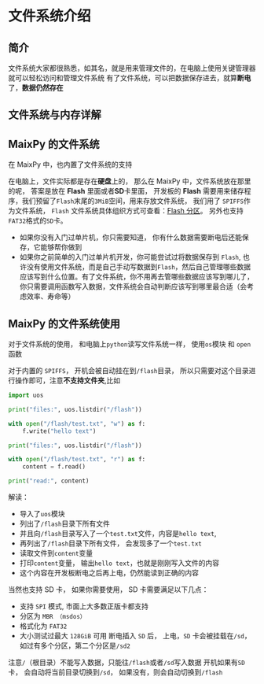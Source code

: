文件系统介绍
=========

## 简介

文件系统大家都很熟悉，如其名，就是用来管理文件的，在电脑上使用关键管理器就可以轻松访问和管理文件系统
有了文件系统，可以把数据保存进去，就算**断电**了，**数据仍然存在**

## 文件系统与内存详解


## MaixPy 的文件系统

在 MaixPy 中，也内置了文件系统的支持

在电脑上，文件实际都是存在**硬盘**上的， 那么在 MaixPy 中，文件系统放在那里的呢， 答案是放在 **Flash** 里面或者**SD**卡里面，
开发板的 **Flash** 需要用来储存程序，我们预留了`Flash`末尾的`3MiB`空间，用来存放文件系统， 我们用了 `SPIFFS`作为文件系统， `Flash` 文件系统具体组织方式可查看：[Flash 分区](../course/others/flash.md)。 另外也支持`FAT32`格式的`SD`卡。

* 如果你没有入门过单片机，你只需要知道， 你有什么数据需要断电后还能保存，它能够帮你做到
* 如果你之前简单的入门过单片机开发，你可能尝试过将数据保存到 `Flash`, 也许没有使用文件系统，而是自己手动写数据到`Flash`，然后自己管理哪些数据应该写到什么位置。有了文件系统，你不用再去管哪些数据应该写到哪儿了， 你只需要调用函数写入数据，文件系统会自动判断应该写到哪里最合适（会考虑效率、寿命等）


## MaixPy 的文件系统使用

对于文件系统的使用， 和电脑上`python`读写文件系统一样， 使用`os`模块 和 `open`函数

对于内置的 `SPIFFS`， 开机会被自动挂在到`/flash`目录， 所以只需要对这个目录进行操作即可，注意**不支持文件夹**,比如
```python
import uos

print("files:", uos.listdir("/flash"))

with open("/flash/test.txt", "w") as f:
    f.write("hello text")

print("files:", uos.listdir("/flash"))

with open("/flash/test.txt", "r") as f:
    content = f.read()

print("read:", content)
```
解读：
* 导入了`uos`模块
* 列出了`/flash`目录下所有文件
* 并且向`/flash`目录写入了一个`test.txt`文件，内容是`hello text`,
* 再列出了`/flash`目录下所有文件， 会发现多了一个`test.txt`
* 读取文件到`content`变量
* 打印`content`变量， 输出`hello text`，也就是刚刚写入文件的内容
* 这个内容在开发板断电之后再上电，仍然能读到正确的内容


当然也支持 SD 卡， 如果你需要使用， SD 卡需要满足以下几点：
* 支持 `SPI` 模式,  市面上大多数正版卡都支持
* 分区为 `MBR （msdos）`
* 格式化为 `FAT32`
* 大小测试过最大 `128GiB` 可用
断电插入 `SD` 后， 上电，`SD` 卡会被挂载在`/sd`，如过有多个分区，第二个分区是`/sd2`

注意`/`（根目录）不能写入数据，只能往`/flash`或者`/sd`写入数据
开机如果有`SD`卡， 会自动将当前目录切换到`/sd`， 如果没有，则会自动切换到`/flash`

